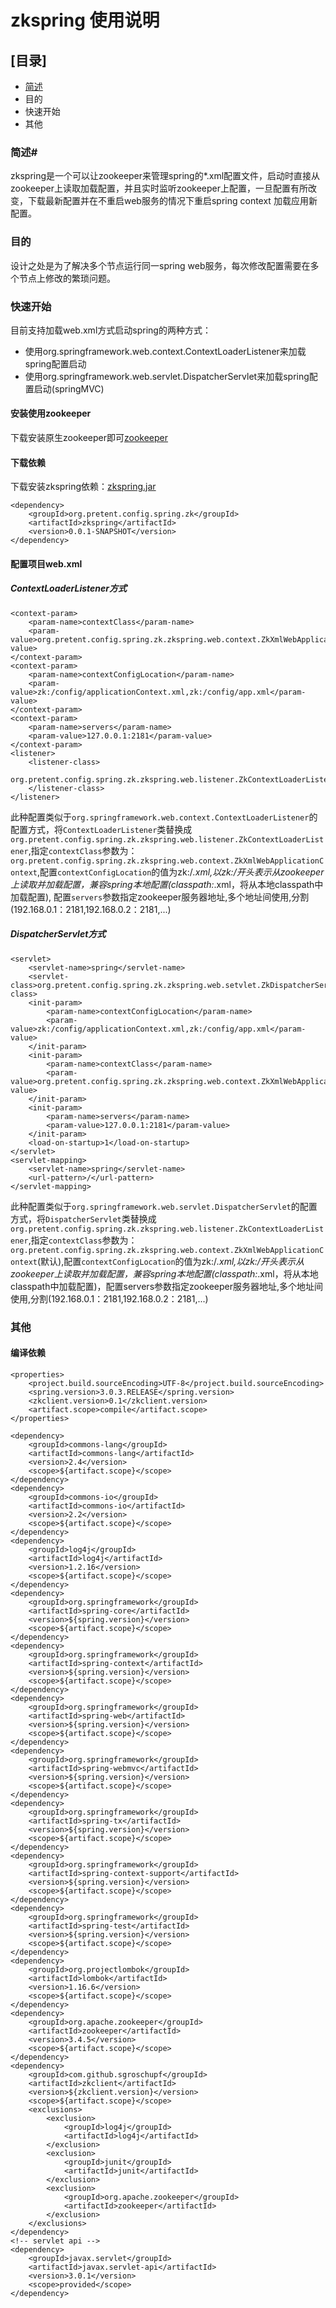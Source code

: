 # zkspring 使用说明

## [目录]

* [简述](简述)
* 目的
* 快速开始
* 其他

### 简述#
zkspring是一个可以让zookeeper来管理spring的*.xml配置文件，启动时直接从zookeeper上读取加载配置，并且实时监听zookeeper上配置，一旦配置有所改变，下载最新配置并在不重启web服务的情况下重启spring context 加载应用新配置。

### 目的
设计之处是为了解决多个节点运行同一spring web服务，每次修改配置需要在多个节点上修改的繁琐问题。

### 快速开始
目前支持加载web.xml方式启动spring的两种方式：

* 使用org.springframework.web.context.ContextLoaderListener来加载spring配置启动
* 使用org.springframework.web.servlet.DispatcherServlet来加载spring配置启动(springMVC)

#### 安装使用zookeeper

下载安装原生zookeeper即可[zookeeper](http://zookeeper.apache.org)

#### 下载依赖

下载安装zkspring依赖：[zkspring.jar](../bin/zkspring-0.0.1-SNAPSHOT.jar)
```
<dependency>
	<groupId>org.pretent.config.spring.zk</groupId>
	<artifactId>zkspring</artifactId>
	<version>0.0.1-SNAPSHOT</version>
</dependency>
```

#### 配置项目web.xml

##### ContextLoaderListener方式

```
<context-param>
    <param-name>contextClass</param-name>
    <param-value>org.pretent.config.spring.zk.zkspring.web.context.ZkXmlWebApplicationContext</param-value>
</context-param>
<context-param>
    <param-name>contextConfigLocation</param-name>
    <param-value>zk:/config/applicationContext.xml,zk:/config/app.xml</param-value>
</context-param>
<context-param>
    <param-name>servers</param-name>
    <param-value>127.0.0.1:2181</param-value>
</context-param>
<listener>
    <listener-class>
        org.pretent.config.spring.zk.zkspring.web.listener.ZkContextLoaderListener
    </listener-class>
</listener>
```
此种配置类似于`org.springframework.web.context.ContextLoaderListener`的配置方式，将`ContextLoaderListener`类替换成`org.pretent.config.spring.zk.zkspring.web.listener.ZkContextLoaderListener`,指定`contextClass`参数为：`org.pretent.config.spring.zk.zkspring.web.context.ZkXmlWebApplicationContext`,配置`contextConfigLocation`的值为zk:/*.xml,以zk:/开头表示从zookeeper上读取并加载配置，兼容spring本地配置(classpath:*.xml，将从本地classpath中加载配置),
配置`servers`参数指定zookeeper服务器地址,多个地址间使用,分割(192.168.0.1：2181,192.168.0.2：2181,...)

##### DispatcherServlet方式

```
<servlet>
    <servlet-name>spring</servlet-name>
    <servlet-class>org.pretent.config.spring.zk.zkspring.web.setvlet.ZkDispatcherServlet</servlet-class>
    <init-param>
        <param-name>contextConfigLocation</param-name>
        <param-value>zk:/config/applicationContext.xml,zk:/config/app.xml</param-value>
    </init-param>
    <init-param>
        <param-name>contextClass</param-name>
        <param-value>org.pretent.config.spring.zk.zkspring.web.context.ZkXmlWebApplicationContext</param-value>
    </init-param>
	<init-param>
		<param-name>servers</param-name>
		<param-value>127.0.0.1:2181</param-value>
	</init-param>
    <load-on-startup>1</load-on-startup>
</servlet>
<servlet-mapping>
    <servlet-name>spring</servlet-name>
    <url-pattern>/</url-pattern>
</servlet-mapping>
```

此种配置类似于`org.springframework.web.servlet.DispatcherServlet`的配置方式，将`DispatcherServlet`类替换成`org.pretent.config.spring.zk.zkspring.web.listener.ZkContextLoaderListener`,指定`contextClass`参数为：`org.pretent.config.spring.zk.zkspring.web.context.ZkXmlWebApplicationContext`(默认),配置`contextConfigLocation`的值为zk:/*.xml,以zk:/开头表示从zookeeper上读取并加载配置，兼容spring本地配置(classpath:*.xml，将从本地classpath中加载配置)，配置servers参数指定zookeeper服务器地址,多个地址间使用,分割(192.168.0.1：2181,192.168.0.2：2181,...)

### 其他

#### 编译依赖
```
<properties>
	<project.build.sourceEncoding>UTF-8</project.build.sourceEncoding>
	<spring.version>3.0.3.RELEASE</spring.version>
	<zkclient.version>0.1</zkclient.version>
	<artifact.scope>compile</artifact.scope>
</properties>

<dependency>
	<groupId>commons-lang</groupId>
	<artifactId>commons-lang</artifactId>
	<version>2.4</version>
	<scope>${artifact.scope}</scope>
</dependency>
<dependency>
	<groupId>commons-io</groupId>
	<artifactId>commons-io</artifactId>
	<version>2.2</version>
	<scope>${artifact.scope}</scope>
</dependency>
<dependency>
	<groupId>log4j</groupId>
	<artifactId>log4j</artifactId>
	<version>1.2.16</version>
	<scope>${artifact.scope}</scope>
</dependency>
<dependency>
	<groupId>org.springframework</groupId>
	<artifactId>spring-core</artifactId>
	<version>${spring.version}</version>
	<scope>${artifact.scope}</scope>
</dependency>
<dependency>
	<groupId>org.springframework</groupId>
	<artifactId>spring-context</artifactId>
	<version>${spring.version}</version>
	<scope>${artifact.scope}</scope>
</dependency>
<dependency>
	<groupId>org.springframework</groupId>
	<artifactId>spring-web</artifactId>
	<version>${spring.version}</version>
	<scope>${artifact.scope}</scope>
</dependency>
<dependency>
	<groupId>org.springframework</groupId>
	<artifactId>spring-webmvc</artifactId>
	<version>${spring.version}</version>
	<scope>${artifact.scope}</scope>
</dependency>
<dependency>
	<groupId>org.springframework</groupId>
	<artifactId>spring-tx</artifactId>
	<version>${spring.version}</version>
	<scope>${artifact.scope}</scope>
</dependency>
<dependency>
	<groupId>org.springframework</groupId>
	<artifactId>spring-context-support</artifactId>
	<version>${spring.version}</version>
	<scope>${artifact.scope}</scope>
</dependency>
<dependency>
	<groupId>org.springframework</groupId>
	<artifactId>spring-test</artifactId>
	<version>${spring.version}</version>
	<scope>${artifact.scope}</scope>
</dependency>
<dependency>
	<groupId>org.projectlombok</groupId>
	<artifactId>lombok</artifactId>
	<version>1.16.6</version>
	<scope>${artifact.scope}</scope>
</dependency>
<dependency>
	<groupId>org.apache.zookeeper</groupId>
	<artifactId>zookeeper</artifactId>
	<version>3.4.5</version>
	<scope>${artifact.scope}</scope>
</dependency>
<dependency>
	<groupId>com.github.sgroschupf</groupId>
	<artifactId>zkclient</artifactId>
	<version>${zkclient.version}</version>
	<scope>${artifact.scope}</scope>
	<exclusions>
		<exclusion>
			<groupId>log4j</groupId>
			<artifactId>log4j</artifactId>
		</exclusion>
		<exclusion>
			<groupId>junit</groupId>
			<artifactId>junit</artifactId>
		</exclusion>
		<exclusion>
			<groupId>org.apache.zookeeper</groupId>
			<artifactId>zookeeper</artifactId>
		</exclusion>
	</exclusions>
</dependency>
<!-- servlet api -->
<dependency>
	<groupId>javax.servlet</groupId>
	<artifactId>javax.servlet-api</artifactId>
	<version>3.0.1</version>
	<scope>provided</scope>
</dependency>
```





